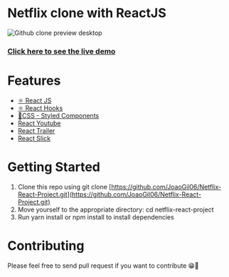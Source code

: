 # Netflix clone with ReactJS

![Github clone preview desktop](https://github.com/JoaoGil06/Netflix-React-Project/blob/master/src/assets/netflixgif.gif) 
### [Click here to see the live demo](https://netflix.joaogil.dev/) 

# Features
* [⚛ React JS](https://reactjs.org/)
* [⚛ React Hooks](https://reactjs.org/docs/hooks-intro.html)
* [💅CSS - Styled Components](https://styled-components.com/)
* [React Youtube](https://github.com/tjallingt/react-youtube)
* [React Trailer](https://github.com/Naimikan/react-trailer)
* [React Slick](https://github.com/akiran/react-slick)

# Getting Started
1. Clone this repo using git clone [https://github.com/JoaoGil06/Netflix-React-Project.git](https://github.com/JoaoGil06/Netflix-React-Project.git)
1. Move yourself to the appropriate directory: cd netflix-react-project
1. Run yarn install or npm install to install dependencies

# Contributing
Please feel free to send pull request if you want to contribute 😁🚀
